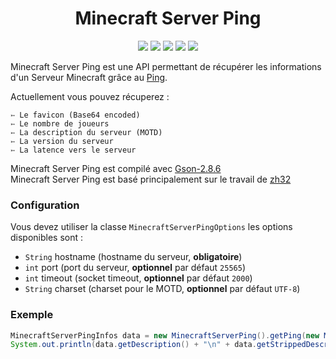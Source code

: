 <div align="center">
    <h1>Minecraft Server Ping</h1>

![](https://img.shields.io/badge/Available%20for-1.7.10--1.16.X-brightgreen.svg?style=for-the-badge)
[![](https://img.shields.io/github/downloads/alwyn974/MinecraftServerPing/v1.0.0/total?color=brightgreen&logo=github&style=for-the-badge)](https://github.com/alwyn974/MinecraftServerPing/releases)
[![](https://img.shields.io/github/downloads/alwyn974/MinecraftServerPing/v2.0.0/total?color=brightgreen&logo=github&style=for-the-badge)](https://github.com/alwyn974/MinecraftServerPing/releases)
[![](https://img.shields.io/badge/License-GPL--3.0-brightgreen.svg?style=for-the-badge)](https://github.com/alwyn974/MinecraftServerPing/blob/v2/LICENSE)
[![](https://img.shields.io/badge/Gradle-5.6.1-brightgreen.svg?style=for-the-badge&logo=gradle)](https://docs.gradle.org/5.6.1/release-notes.html)

</div>  

Minecraft Server Ping est une API permettant de récupérer les informations d'un Serveur Minecraft grâce au [Ping](https://wiki.vg/Server_List_Ping).

Actuellement vous pouvez récuperez :

    ➳ Le favicon (Base64 encoded)
    ➳ Le nombre de joueurs
    ➳ La description du serveur (MOTD)
    ➳ La version du serveur
    ➳ La latence vers le serveur

Minecraft Server Ping est compilé avec [Gson-2.8.6](https://github.com/google/gson)<br>
Minecraft Server Ping est basé principalement sur le travail de [zh32](https://gist.github.com/zh32/7190955)

### Configuration

Vous devez utiliser la classe ``MinecraftServerPingOptions`` les options disponibles sont : <br>
<ul>
<li> <code>String</code> hostname (hostname du serveur, <b>obligatoire</b>)
<li> <code>int</code> port (port du serveur, <b>optionnel</b> par défaut <code>25565</code>)
<li> <code>int</code> timeout (socket timeout, <b>optionnel</b> par défaut <code>2000</code>)
<li> <code>String</code> charset (charset pour le MOTD, <b>optionnel</b> par défaut <code>UTF-8</code>)
</ul>

### Exemple

```java
MinecraftServerPingInfos data = new MinecraftServerPing().getPing(new MinecraftServerPingOptions().setHostname("play.hypixel.net").setPort(25565));
System.out.println(data.getDescription() + "\n" + data.getStrippedDescription() + "\n" + data.getVersion().getName() + "\n" + data.getLatency() + "ms\n" + data.getPlayers().getOnline() + "/" + data.getPlayers().getMax());
```